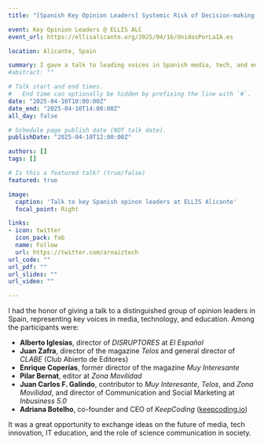 ```yaml
---
title: "[Spanish Key Opinion Leaders] Systemic Risk of Decision-making and Recommender Systems"

event: Key Opinion Leaders @ ELLIS ALC
event_url: https://ellisalicante.org/2025/04/16/UnidosPorLaIA.es

location: Alicante, Spain

summary: I gave a talk to leading voices in Spanish media, tech, and education (including directors from *El Español*, *Telos*, *Muy Interesante*, *Zona Movilidad*, and *KeepCoding*) to discuss the future of communication and innovation.
#abstract: ""

# Talk start and end times.
#   End time can optionally be hidden by prefixing the line with `#`.
date: "2025-04-10T10:00:00Z"
date_end: "2025-04-10T14:00:00Z"
all_day: false

# Schedule page publish date (NOT talk date).
publishDate: "2025-04-10T12:00:00Z"

authors: []
tags: []

# Is this a featured talk? (true/false)
featured: true

image:
  caption: 'Talk to key Spanish opinon leaders at ELLIS Alicante'
  focal_point: Right

links:
- icon: twitter
  icon_pack: fab
  name: Follow
  url: https://twitter.com/arnaiztech
url_code: ""
url_pdf: ""
url_slides: ""
url_video: ""

---
```



I had the honor of giving a talk to a distinguished group of opinion leaders in Spain, representing key voices in media, technology, and education. Among the participants were:

- **Alberto Iglesias**, director of *DISRUPTORES* at *El Español*  
- **Juan Zafra**, director of the magazine *Telos* and general director of *CLABE* (Club Abierto de Editores)  
- **Enrique Coperías**, former director of the magazine *Muy Interesante*  
- **Pilar Bernat**, editor at *Zona Movilidad*  
- **Juan Carlos F. Galindo**, contributor to *Muy Interesante*, *Telos*, and *Zona Movilidad*, and director of Communication and Social Marketing at *Inbusiness 5.0*  
- **Adriana Botelho**, co-founder and CEO of *KeepCoding* ([keepcoding.io](https://keepcoding.io))

It was a great opportunity to exchange ideas on the future of media, tech innovation, IT education, and the role of science communication in society.
